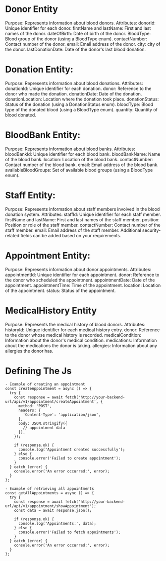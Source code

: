 # Donor Entity

Purpose: Represents information about blood donors.
Attributes:
donorId: Unique identifier for each donor.
firstName and lastName: First and last names of the donor.
dateOfBirth: Date of birth of the donor.
BloodType: Blood group of the donor (using a BloodType enum).
contactNumber: Contact number of the donor.
email: Email address of the donor.
city: city of the donor.
lastDonationDate: Date of the donor's last blood donation.

# Donation Entity:

Purpose: Represents information about blood donations.
Attributes:
donationId: Unique identifier for each donation.
donor: Reference to the donor who made the donation.
donationDate: Date of the donation.
donationLocation: Location where the donation took place.
donationStatus: Status of the donation (using a DonationStatus enum).
bloodType: Blood type of the donated blood (using a BloodType enum).
quantity: Quantity of blood donated.

# BloodBank Entity:

Purpose: Represents information about blood banks.
Attributes:
bloodBankId: Unique identifier for each blood bank.
bloodBankName: Name of the blood bank.
location: Location of the blood bank.
contactNumber: Contact number of the blood bank.
email: Email address of the blood bank.
availableBloodGroups: Set of available blood groups (using a BloodType enum).

# Staff Entity:

Purpose: Represents information about staff members involved in the blood donation system.
Attributes:
staffId: Unique identifier for each staff member.
firstName and lastName: First and last names of the staff member.
position: Position or role of the staff member.
contactNumber: Contact number of the staff member.
email: Email address of the staff member.
Additional security-related fields can be added based on your requirements.

# Appointment Entity:

Purpose: Represents information about donor appointments.
Attributes:
appointmentId: Unique identifier for each appointment.
donor: Reference to the donor who scheduled the appointment.
appointmentDate: Date of the appointment.
appointmentTime: Time of the appointment.
location: Location of the appointment.
status: Status of the appointment.

# MedicalHistory Entity

Purpose: Represents the medical history of blood donors.
Attributes:
historyId: Unique identifier for each medical history entry.
donor: Reference to the donor whose medical history is recorded.
medicalCondition: Information about the donor's medical condition.
medications: Information about the medications the donor is taking.
allergies: Information about any allergies the donor has.

# Defining The Js

    - Example of creating an appointment
    const createAppointment = async () => {
      try {
        const response = await fetch('http://your-backend-url/api/v1/appointment/createAppointment', {
          method: 'POST',
          headers: {
            'Content-Type': 'application/json',
          },
          body: JSON.stringify({
            // appointment data
          }),
        });

        if (response.ok) {
          console.log('Appointment created successfully');
        } else {
          console.error('Failed to create appointment');
        }
      } catch (error) {
        console.error('An error occurred:', error);
      }
    };

    - Example of retrieving all appointments
    const getAllAppointments = async () => {
      try {
        const response = await fetch('http://your-backend-url/api/v1/appointment/showAppointment');
        const data = await response.json();

        if (response.ok) {
          console.log('Appointments:', data);
        } else {
          console.error('Failed to fetch appointments');
        }
      } catch (error) {
        console.error('An error occurred:', error);
      }
    };
